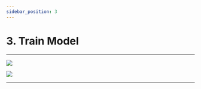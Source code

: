 ```yaml
---
sidebar_position: 3
---
```


# 3. Train Model

---

![](https://via.placeholder.com/1500x1500/fa383e/fff.png?text=Topic)

![](https://via.placeholder.com/1500x300/ffba00/000.png?text=Caption)

---                   